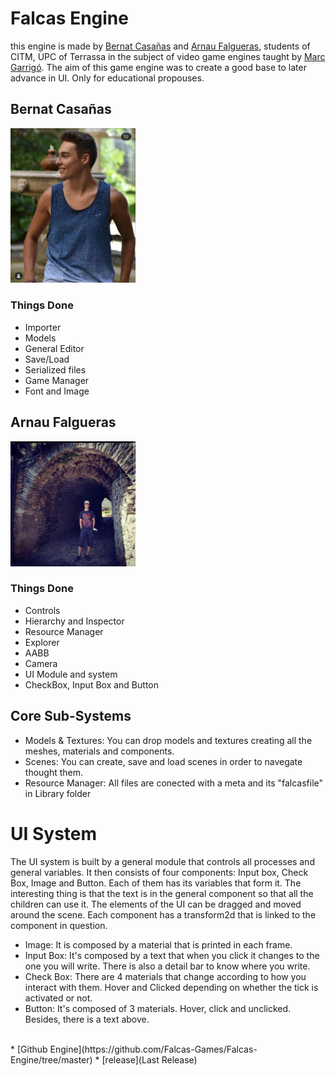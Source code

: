 # Falcas Engine
this engine is made by [Bernat Casañas](https://github.com/BernatCasanas) and [Arnau Falgueras](https://github.com/Arnau77), students of CITM, UPC of Terrassa in the subject of video game engines taught by [Marc Garrigó](https://github.com/markitus18). The aim of this game engine was to create a good base to later advance in UI. Only for educational propouses.

## Bernat Casañas
<img src="WebPage Images/bernat.jpeg" width="200">

### Things Done

* Importer
* Models
* General Editor
* Save/Load
* Serialized files
* Game Manager
* Font and Image

## Arnau Falgueras
<img src="WebPage Images/arnau.jpeg" width="200">

### Things Done

* Controls
* Hierarchy and Inspector
* Resource Manager
* Explorer
* AABB
* Camera
* UI Module and system
* CheckBox, Input Box and Button

## Core Sub-Systems

* Models & Textures: You can drop models and textures creating all the meshes, materials and components.
* Scenes: You can create, save and load scenes in order to navegate thought them.
* Resource Manager: All files are conected with a meta and its "falcasfile" in Library folder

# UI System

The UI system is built by a general module that controls all processes and general variables. It then consists of four components: Input box, Check Box, Image and Button. Each of them has its variables that form it. The interesting thing is that the text is in the general component so that all the children can use it. The elements of the UI can be dragged and moved around the scene. Each component has a transform2d that is linked to the component in question. 
* Image: It is composed by a material that is printed in each frame.
* Input Box: It's composed by a text that when you click it changes to the one you will write. There is also a detail bar to know where you write.
* Check Box: There are 4 materials that change according to how you interact with them. Hover and Clicked depending on whether the tick is activated or not.
* Button: It's composed of 3 materials. Hover, click and unclicked. Besides, there is a text above.

<br>
* [Github Engine](https://github.com/Falcas-Games/Falcas-Engine/tree/master)
* [release](Last Release)


